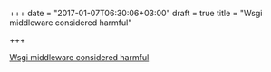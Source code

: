 +++
date = "2017-01-07T06:30:06+03:00"
draft = true
title = "Wsgi middleware considered harmful"

+++

<p><a href="http://dirtsimple.org/2007/02/wsgi-middleware-considered-harmful.html">Wsgi middleware considered harmful</a></p>
